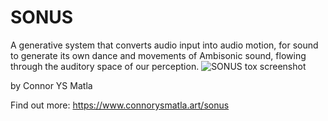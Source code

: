# SONUS
A generative system that converts audio input into audio motion, for sound to generate its own dance and movements of Ambisonic sound, flowing through the auditory space of our perception.
![SONUS tox screenshot](https://user-images.githubusercontent.com/60975534/167286128-0f84a0bf-1979-4d66-bbc9-b3b48ed054d4.jpg)



by Connor YS Matla

Find out more:
https://www.connorysmatla.art/sonus
